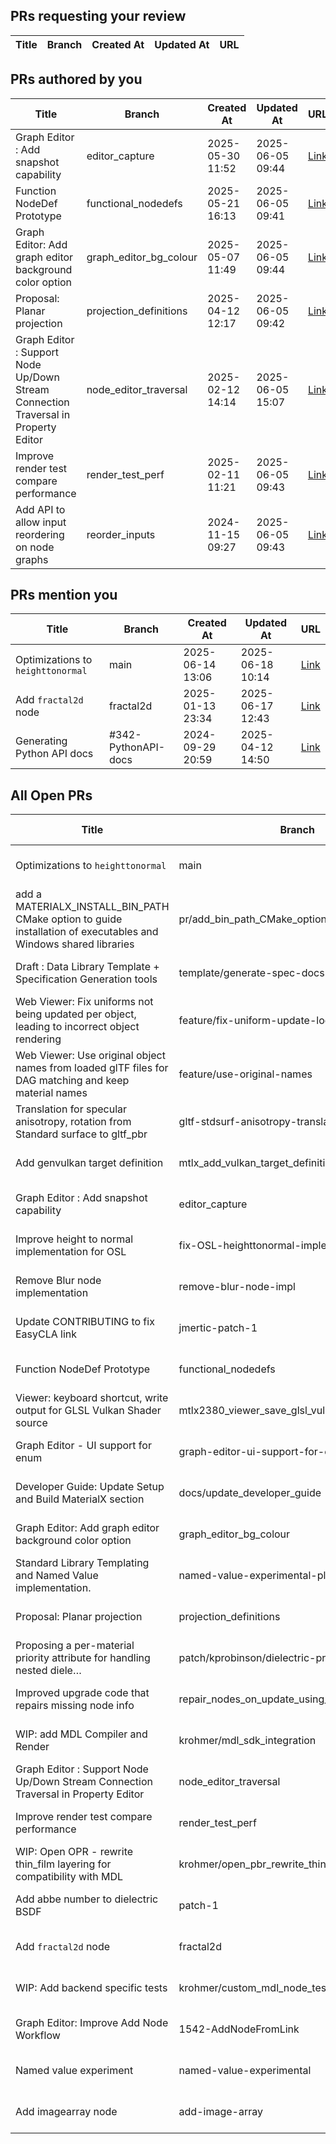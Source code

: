 
## PRs requesting your review

| Title | Branch | Created At | Updated At | URL |
|-------|--------|------------|-----|-----|

## PRs authored by you

| Title | Branch | Created At | Updated At | URL |
|-------|--------|------------|-----|-----|
| Graph Editor : Add snapshot capability | editor_capture | 2025-05-30 11:52 | 2025-06-05 09:44 | [Link](https://github.com/AcademySoftwareFoundation/MaterialX/pull/2430) |
| Function NodeDef Prototype | functional_nodedefs | 2025-05-21 16:13 | 2025-06-05 09:41 | [Link](https://github.com/AcademySoftwareFoundation/MaterialX/pull/2401) |
| Graph Editor: Add graph editor background color option | graph_editor_bg_colour | 2025-05-07 11:49 | 2025-06-05 09:44 | [Link](https://github.com/AcademySoftwareFoundation/MaterialX/pull/2371) |
| Proposal: Planar projection   | projection_definitions | 2025-04-12 12:17 | 2025-06-05 09:42 | [Link](https://github.com/AcademySoftwareFoundation/MaterialX/pull/2345) |
| Graph Editor : Support Node Up/Down Stream Connection Traversal in Property Editor | node_editor_traversal | 2025-02-12 14:14 | 2025-06-05 15:07 | [Link](https://github.com/AcademySoftwareFoundation/MaterialX/pull/2225) |
| Improve render test compare performance | render_test_perf | 2025-02-11 11:21 | 2025-06-05 09:43 | [Link](https://github.com/AcademySoftwareFoundation/MaterialX/pull/2223) |
| Add API to allow input reordering on node graphs | reorder_inputs | 2024-11-15 09:27 | 2025-06-05 09:43 | [Link](https://github.com/AcademySoftwareFoundation/MaterialX/pull/2116) |

## PRs mention you

| Title | Branch | Created At | Updated At | URL |
|-------|--------|------------|-----|-----|
| Optimizations to `heighttonormal` | main | 2025-06-14 13:06 | 2025-06-18 10:14 | [Link](https://github.com/AcademySoftwareFoundation/MaterialX/pull/2453) |
| Add `fractal2d` node | fractal2d | 2025-01-13 23:34 | 2025-06-17 12:43 | [Link](https://github.com/AcademySoftwareFoundation/MaterialX/pull/2183) |
| Generating Python API docs | #342-PythonAPI-docs | 2024-09-29 20:59 | 2025-04-12 14:50 | [Link](https://github.com/AcademySoftwareFoundation/MaterialX/pull/2038) |

## All Open PRs

| Title | Branch | Created At | Updated At | URL |
|-------|--------|------------|------------|-----|
| Optimizations to `heighttonormal` | main | 2025-06-14 13:06 | 2025-06-18 10:14 | [Link](https://github.com/AcademySoftwareFoundation/MaterialX/pull/2453) |
| add a MATERIALX_INSTALL_BIN_PATH CMake option to guide installation of executables and Windows shared libraries | pr/add_bin_path_CMake_option | 2025-06-13 11:46 | 2025-06-13 21:27 | [Link](https://github.com/AcademySoftwareFoundation/MaterialX/pull/2452) |
| Draft : Data Library Template + Specification Generation tools | template/generate-spec-docs | 2025-06-11 18:26 | 2025-06-13 17:10 | [Link](https://github.com/AcademySoftwareFoundation/MaterialX/pull/2451) |
| Web Viewer: Fix uniforms not being updated per object, leading to incorrect object rendering | feature/fix-uniform-update-loop | 2025-06-09 11:07 | 2025-06-09 13:07 | [Link](https://github.com/AcademySoftwareFoundation/MaterialX/pull/2446) |
| Web Viewer: Use original object names from loaded glTF files for DAG matching and keep material names | feature/use-original-names | 2025-06-09 10:45 | 2025-06-09 10:46 | [Link](https://github.com/AcademySoftwareFoundation/MaterialX/pull/2445) |
| Translation for specular anisotropy, rotation from Standard surface to gltf_pbr | gltf-stdsurf-anisotropy-translation | 2025-06-05 11:23 | 2025-06-14 20:09 | [Link](https://github.com/AcademySoftwareFoundation/MaterialX/pull/2440) |
| Add genvulkan target definition | mtlx_add_vulkan_target_definition | 2025-06-05 09:15 | 2025-06-05 09:32 | [Link](https://github.com/AcademySoftwareFoundation/MaterialX/pull/2439) |
| Graph Editor : Add snapshot capability | editor_capture | 2025-05-30 11:52 | 2025-06-05 09:44 | [Link](https://github.com/AcademySoftwareFoundation/MaterialX/pull/2430) |
| Improve height to normal implementation for OSL | fix-OSL-heighttonormal-implementation | 2025-05-27 22:24 | 2025-05-30 13:57 | [Link](https://github.com/AcademySoftwareFoundation/MaterialX/pull/2416) |
| Remove Blur node implementation | remove-blur-node-impl | 2025-05-23 21:07 | 2025-06-05 14:09 | [Link](https://github.com/AcademySoftwareFoundation/MaterialX/pull/2411) |
| Update CONTRIBUTING to fix EasyCLA link | jmertic-patch-1 | 2025-05-22 11:10 | 2025-05-23 08:01 | [Link](https://github.com/AcademySoftwareFoundation/MaterialX/pull/2406) |
| Function NodeDef Prototype | functional_nodedefs | 2025-05-21 16:13 | 2025-06-05 09:41 | [Link](https://github.com/AcademySoftwareFoundation/MaterialX/pull/2401) |
| Viewer: keyboard shortcut, write output for GLSL Vulkan Shader source | mtlx2380_viewer_save_glsl_vulkan_shader_source | 2025-05-19 04:30 | 2025-06-08 16:26 | [Link](https://github.com/AcademySoftwareFoundation/MaterialX/pull/2399) |
| Graph Editor - UI support for enum | graph-editor-ui-support-for-enum(#2366) | 2025-05-16 07:58 | 2025-06-04 17:18 | [Link](https://github.com/AcademySoftwareFoundation/MaterialX/pull/2395) |
| Developer Guide: Update Setup and Build MaterialX section | docs/update_developer_guide | 2025-05-15 10:55 | 2025-06-10 13:53 | [Link](https://github.com/AcademySoftwareFoundation/MaterialX/pull/2388) |
| Graph Editor: Add graph editor background color option | graph_editor_bg_colour | 2025-05-07 11:49 | 2025-06-05 09:44 | [Link](https://github.com/AcademySoftwareFoundation/MaterialX/pull/2371) |
| Standard Library Templating and Named Value implementation. | named-value-experimental-plus-generic-types | 2025-05-02 19:50 | 2025-06-13 12:55 | [Link](https://github.com/AcademySoftwareFoundation/MaterialX/pull/2362) |
| Proposal: Planar projection   | projection_definitions | 2025-04-12 12:17 | 2025-06-05 09:42 | [Link](https://github.com/AcademySoftwareFoundation/MaterialX/pull/2345) |
| Proposing a per-material priority attribute for handling nested diele… | patch/kprobinson/dielectric-priority | 2025-03-25 14:45 | 2025-03-26 16:57 | [Link](https://github.com/AcademySoftwareFoundation/MaterialX/pull/2310) |
| Improved upgrade code that repairs missing node info | repair_nodes_on_update_using_nodedef_string | 2025-03-18 22:26 | 2025-03-19 11:25 | [Link](https://github.com/AcademySoftwareFoundation/MaterialX/pull/2288) |
| WIP: add MDL Compiler and Render | krohmer/mdl_sdk_integration | 2025-02-28 11:14 | 2025-06-16 08:32 | [Link](https://github.com/AcademySoftwareFoundation/MaterialX/pull/2254) |
| Graph Editor : Support Node Up/Down Stream Connection Traversal in Property Editor | node_editor_traversal | 2025-02-12 14:14 | 2025-06-05 15:07 | [Link](https://github.com/AcademySoftwareFoundation/MaterialX/pull/2225) |
| Improve render test compare performance | render_test_perf | 2025-02-11 11:21 | 2025-06-05 09:43 | [Link](https://github.com/AcademySoftwareFoundation/MaterialX/pull/2223) |
| WIP: Open OPR - rewrite thin_film layering for compatibility with MDL | krohmer/open_pbr_rewrite_thin_film_layering | 2025-02-06 06:40 | 2025-02-18 12:54 | [Link](https://github.com/AcademySoftwareFoundation/MaterialX/pull/2215) |
| Add abbe number to dielectric BSDF | patch-1 | 2025-01-27 11:00 | 2025-03-12 03:46 | [Link](https://github.com/AcademySoftwareFoundation/MaterialX/pull/2203) |
| Add `fractal2d` node | fractal2d | 2025-01-13 23:34 | 2025-06-17 12:43 | [Link](https://github.com/AcademySoftwareFoundation/MaterialX/pull/2183) |
| WIP: Add backend specific tests | krohmer/custom_mdl_node_tests | 2025-01-02 04:47 | 2025-01-10 06:41 | [Link](https://github.com/AcademySoftwareFoundation/MaterialX/pull/2164) |
| Graph Editor: Improve Add Node Workflow | 1542-AddNodeFromLink | 2024-12-24 11:32 | 2024-12-24 11:45 | [Link](https://github.com/AcademySoftwareFoundation/MaterialX/pull/2157) |
| Named value experiment | named-value-experimental | 2024-12-19 11:38 | 2025-04-09 15:18 | [Link](https://github.com/AcademySoftwareFoundation/MaterialX/pull/2152) |
| Add imagearray node | add-image-array | 2024-12-05 00:48 | 2025-03-11 20:26 | [Link](https://github.com/AcademySoftwareFoundation/MaterialX/pull/2132) |
